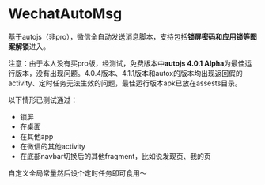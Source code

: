 # WechatAutoMsg
基于autojs（非pro），微信全自动发送消息脚本，支持包括**锁屏密码和应用锁等图案解锁**进入。

注意：由于本人没有买pro版，经测试，免费版本中**autojs 4.0.1 Alpha**为最佳运行版本，没有出现问题。4.0.4版本、4.1.1版本和autox的版本均出现返回假的activity、定时任务无法生效的问题，最佳运行版本apk已放在assests目录。

以下情形已测试通过：
- 锁屏
- 在桌面
- 在其他app
- 在微信的其他activity
- 在底部navbar切换后的其他fragment，比如说发现页、我的页

自定义全局常量然后设个定时任务即可食用～